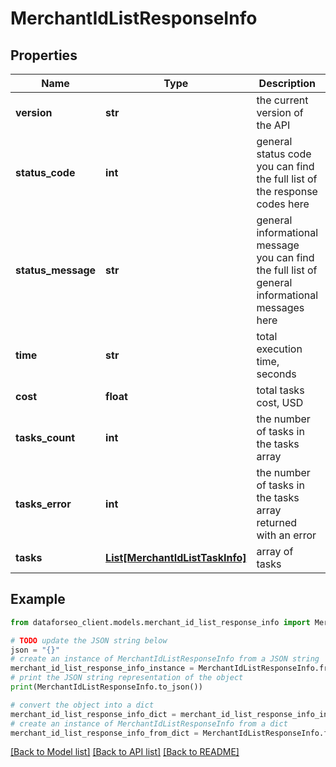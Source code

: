 # MerchantIdListResponseInfo


## Properties

Name | Type | Description | Notes
------------ | ------------- | ------------- | -------------
**version** | **str** | the current version of the API | [optional] 
**status_code** | **int** | general status code you can find the full list of the response codes here | [optional] 
**status_message** | **str** | general informational message you can find the full list of general informational messages here | [optional] 
**time** | **str** | total execution time, seconds | [optional] 
**cost** | **float** | total tasks cost, USD | [optional] 
**tasks_count** | **int** | the number of tasks in the tasks array | [optional] 
**tasks_error** | **int** | the number of tasks in the tasks array returned with an error | [optional] 
**tasks** | [**List[MerchantIdListTaskInfo]**](MerchantIdListTaskInfo.md) | array of tasks | [optional] 

## Example

```python
from dataforseo_client.models.merchant_id_list_response_info import MerchantIdListResponseInfo

# TODO update the JSON string below
json = "{}"
# create an instance of MerchantIdListResponseInfo from a JSON string
merchant_id_list_response_info_instance = MerchantIdListResponseInfo.from_json(json)
# print the JSON string representation of the object
print(MerchantIdListResponseInfo.to_json())

# convert the object into a dict
merchant_id_list_response_info_dict = merchant_id_list_response_info_instance.to_dict()
# create an instance of MerchantIdListResponseInfo from a dict
merchant_id_list_response_info_from_dict = MerchantIdListResponseInfo.from_dict(merchant_id_list_response_info_dict)
```
[[Back to Model list]](../README.md#documentation-for-models) [[Back to API list]](../README.md#documentation-for-api-endpoints) [[Back to README]](../README.md)


